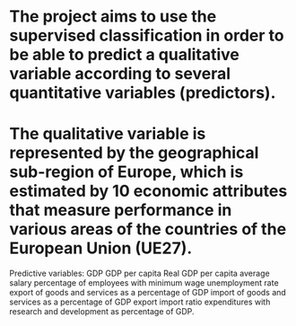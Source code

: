 # The project aims to use the supervised classification in order to be able to predict a qualitative variable according to several quantitative variables (predictors).
# The qualitative variable is represented by the geographical sub-region of Europe, which is estimated by 10 economic attributes that measure performance in various areas of the countries of the European Union (UE27).

Predictive variables:
GDP
GDP per capita
Real GDP per capita
average salary
percentage of employees with minimum wage
unemployment rate
export of goods and services as a percentage of GDP
import of goods and services as a percentage of GDP
export import ratio
expenditures with research and development as percentage of GDP.


